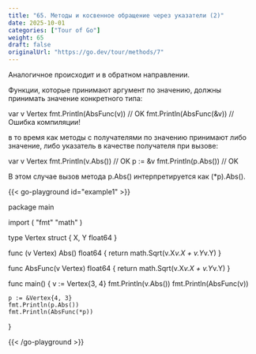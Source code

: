 ```yaml
---
title: "65. Методы и косвенное обращение через указатели (2)"
date: 2025-10-01
categories: ["Tour of Go"]
weight: 65
draft: false
originalUrl: "https://go.dev/tour/methods/7"
---
```


Аналогичное происходит и в обратном направлении.

Функции, которые принимают аргумент по значению, должны принимать значение конкретного типа:

var v Vertex
fmt.Println(AbsFunc(v))  // OK
fmt.Println(AbsFunc(&v)) // Ошибка компиляции!

в то время как методы с получателями по значению принимают либо значение, либо указатель в качестве получателя при вызове:

var v Vertex
fmt.Println(v.Abs()) // OK
p := &v
fmt.Println(p.Abs()) // OK

В этом случае вызов метода p.Abs() интерпретируется как (*p).Abs().


{{< go-playground id="example1" >}}

package main

import (
    "fmt"
    "math"
)

type Vertex struct {
    X, Y float64
}

func (v Vertex) Abs() float64 {
    return math.Sqrt(v.X*v.X + v.Y*v.Y)
}

func AbsFunc(v Vertex) float64 {
    return math.Sqrt(v.X*v.X + v.Y*v.Y)
}

func main() {
    v := Vertex{3, 4}
    fmt.Println(v.Abs())
    fmt.Println(AbsFunc(v))

	p := &Vertex{4, 3}
	fmt.Println(p.Abs())
	fmt.Println(AbsFunc(*p))
}


{{< /go-playground >}} 